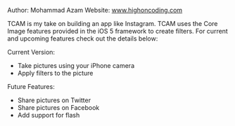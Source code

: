 Author: Mohammad Azam
Website: www.highoncoding.com

TCAM is my take on building an app like Instagram. TCAM uses the Core Image features provided in the iOS 5 framework to create filters. For current and upcoming features check out the details below: 

Current Version: 

- Take pictures using your iPhone camera
- Apply filters to the picture 

Future Features: 

- Share pictures on Twitter 
- Share pictures on Facebook
- Add support for flash 
